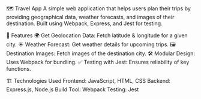 🗺️ Travel App
A simple web application that helps users plan their trips by providing geographical data, weather forecasts, and images of their destination. Built using Webpack, Express, and Jest for testing.

🚀 Features
🌍 Get Geolocation Data: Fetch latitude & longitude for a given city.
☀️ Weather Forecast: Get weather details for upcoming trips.
🖼️ Destination Images: Fetch images of the destination city.
🛠 Modular Design: Uses Webpack for bundling.
✅ Testing with Jest: Ensures reliability of key functions.

🏗️ Technologies Used
Frontend: JavaScript, HTML, CSS
Backend: Express.js, Node.js
Build Tool: Webpack
Testing: Jest
